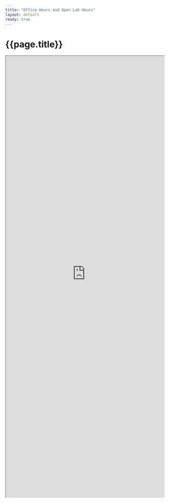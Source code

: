 ```yaml
---
title: "Office Hours and Open Lab Hours"
layout: default
ready: true
---
```


# {{page.title}}

<style>
iframe { width: 100%; height: 1400px; overflow: scroll; }  
</style>


<iframe src= "https://open-lab-scheduler.herokuapp.com/"></iframe>





